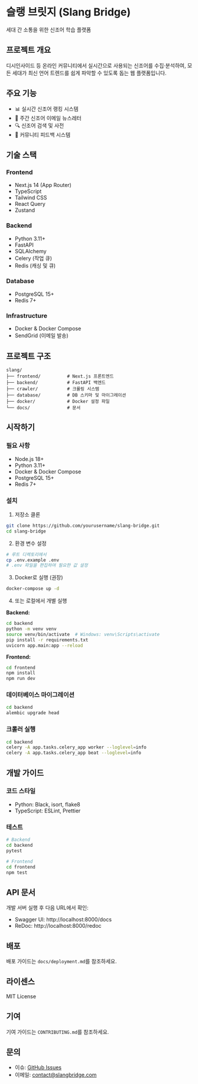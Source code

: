 # 슬랭 브릿지 (Slang Bridge)

세대 간 소통을 위한 신조어 학습 플랫폼

## 프로젝트 개요

디시인사이드 등 온라인 커뮤니티에서 실시간으로 사용되는 신조어를 수집·분석하여, 모든 세대가 최신 언어 트렌드를 쉽게 파악할 수 있도록 돕는 웹 플랫폼입니다.

## 주요 기능

- 📊 실시간 신조어 랭킹 시스템
- 📧 주간 신조어 이메일 뉴스레터
- 🔍 신조어 검색 및 사전
- 👥 커뮤니티 피드백 시스템

## 기술 스택

### Frontend
- Next.js 14 (App Router)
- TypeScript
- Tailwind CSS
- React Query
- Zustand

### Backend
- Python 3.11+
- FastAPI
- SQLAlchemy
- Celery (작업 큐)
- Redis (캐싱 및 큐)

### Database
- PostgreSQL 15+
- Redis 7+

### Infrastructure
- Docker & Docker Compose
- SendGrid (이메일 발송)

## 프로젝트 구조

```
slang/
├── frontend/          # Next.js 프론트엔드
├── backend/           # FastAPI 백엔드
├── crawler/           # 크롤링 시스템
├── database/          # DB 스키마 및 마이그레이션
├── docker/            # Docker 설정 파일
└── docs/              # 문서
```

## 시작하기

### 필요 사항

- Node.js 18+
- Python 3.11+
- Docker & Docker Compose
- PostgreSQL 15+
- Redis 7+

### 설치

1. 저장소 클론
```bash
git clone https://github.com/yourusername/slang-bridge.git
cd slang-bridge
```

2. 환경 변수 설정
```bash
# 루트 디렉토리에서
cp .env.example .env
# .env 파일을 편집하여 필요한 값 설정
```

3. Docker로 실행 (권장)
```bash
docker-compose up -d
```

4. 또는 로컬에서 개별 실행

**Backend:**
```bash
cd backend
python -m venv venv
source venv/bin/activate  # Windows: venv\Scripts\activate
pip install -r requirements.txt
uvicorn app.main:app --reload
```

**Frontend:**
```bash
cd frontend
npm install
npm run dev
```

### 데이터베이스 마이그레이션

```bash
cd backend
alembic upgrade head
```

### 크롤러 실행

```bash
cd backend
celery -A app.tasks.celery_app worker --loglevel=info
celery -A app.tasks.celery_app beat --loglevel=info
```

## 개발 가이드

### 코드 스타일

- Python: Black, isort, flake8
- TypeScript: ESLint, Prettier

### 테스트

```bash
# Backend
cd backend
pytest

# Frontend
cd frontend
npm test
```

## API 문서

개발 서버 실행 후 다음 URL에서 확인:
- Swagger UI: http://localhost:8000/docs
- ReDoc: http://localhost:8000/redoc

## 배포

배포 가이드는 `docs/deployment.md`를 참조하세요.

## 라이센스

MIT License

## 기여

기여 가이드는 `CONTRIBUTING.md`를 참조하세요.

## 문의

- 이슈: [GitHub Issues](https://github.com/yourusername/slang-bridge/issues)
- 이메일: contact@slangbridge.com


